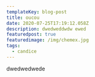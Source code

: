 ```yaml
---
templateKey: blog-post
title: oucou
date: 2020-07-25T17:19:12.058Z
description: dwedweddwdw ewed
featuredpost: true
featuredimage: /img/chemex.jpg
tags:
  - candice
---
```

dwedwedwede